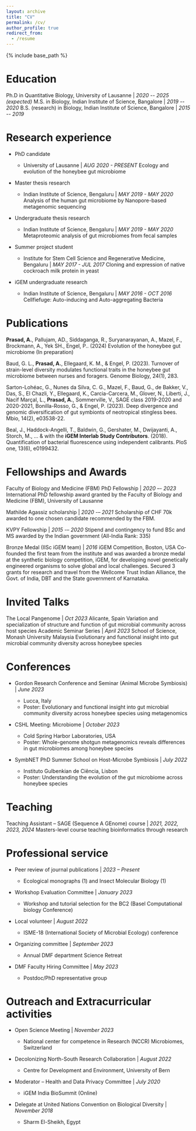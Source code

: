 ```yaml
---
layout: archive
title: "CV"
permalink: /cv/
author_profile: true
redirect_from:
  - /resume
---
```


{% include base_path %}

Education
======
Ph.D in Quantitative Biology, University of Lausanne | _2020 -- 2025 (expected)_
M.S. in Biology, Indian Institute of Science, Bangalore | _2019 -- 2020_
B.S. (research) in Biology, Indian Institute of Science, Bangalore | _2015 -- 2019_

Research experience
======
* PhD candidate
  * University of Lausanne | _AUG 2020 - PRESENT_
Ecology and evolution of the honeybee gut microbiome
* Master thesis research
  * Indian Institute of Science, Bengaluru | _MAY 2019 - MAY 2020_
Analysis of the human gut microbiome by Nanopore-based metagenomic sequencing

* Undergraduate thesis research
  * Indian Institute of Science, Bengaluru | _MAY 2019 - MAY 2020_
Metaproteomic analysis of gut microbiomes from fecal samples

* Summer project student
  * Institute for Stem Cell Science and Regenerative Medicine, Bengaluru | _MAY 2017 - JUL 2017_
Cloning and expression of native cockroach milk protein in yeast
  
* iGEM undergraduate research
  * Indian Institute of Science, Bengaluru | _MAY 2016 - OCT 2016_
Cellfiefuge: Auto-inducing and Auto-aggregating Bacteria

Publications
======

**Prasad, A.**, Pallujam, AD., Siddaganga, R., Suryanarayanan, A., Mazel, F., Brockmann, A., Yek SH., Engel, P.. (2024) Evolution of the honeybee gut microbiome (In preparation)

Baud, G. L., **Prasad, A.**, Ellegaard, K. M., & Engel, P. (2023). Turnover of strain-level diversity modulates functional traits in the honeybee gut microbiome between nurses and foragers. Genome Biology, 24(1), 283.

Sarton-Lohéac, G., Nunes da Silva, C. G., Mazel, F., Baud, G., de Bakker, V., Das, S., El Chazli, Y., Ellegaard, K., Carcia-Carcera, M., Glover, N., Liberti, J., Nacif Marçal, L., **Prasad, A.**, Sommerville, V., SAGE class 2019-2020 and 2020-2021, Bonilla-Rosso, G., & Engel, P. (2023). Deep divergence and genomic diversification of gut symbionts of neotropical stingless bees. Mbio, 14(2), e03538-22.

Beal, J., Haddock-Angelli, T., Baldwin, G., Gershater, M., Dwijayanti, A., Storch, M., ... & with the **iGEM Interlab Study Contributors**. (2018). Quantification of bacterial fluorescence using independent calibrants. PloS one, 13(6), e0199432.

Fellowships and Awards
======

Faculty of Biology and Medicine (FBM) PhD Fellowship | _2020 –- 2023_
  International PhD fellowship award granted by the Faculty of Biology and Medicine (FBM), University of Lausanne

Mathilde Agassiz scholarship | _2020 -– 2021_
  Scholarship of CHF 70k awarded to one chosen candidate recommended by the FBM.

KVPY Fellowship | _2015 -– 2020_
  Stipend and contingency to fund BSc and MS awarded by the Indian government (All-India Rank: 335)

Bronze Medal (IISc iGEM team) | _2016_
  iGEM Competition, Boston, USA
  Co-founded the first team from the institute and was awarded a bronze medal at the synthetic biology competition, iGEM, for developing novel genetically engineered organisms to solve global and local challenges. Secured 3 grants for research and travel from the Wellcome Trust Indian Alliance, the Govt. of India, DBT and the State government of Karnataka.
  
Invited Talks
======
The Local Pangenome | _Oct 2023_
Alicante, Spain
  Variation and specialization of structure and function of gut microbial community across host species
Academic Seminar Series | _April 2023_
School of Science, Monash University Malaysia
  Evolutionary and functional insight into gut microbial community diversity across honeybee species

Conferences
======

* Gordon Research Conference and Seminar (Animal Microbe Symbiosis) | _June 2023_
  * Lucca, Italy
  * Poster: Evolutionary and functional insight into gut microbial community diversity across honeybee species using metagenomics

* CSHL Meeting: Microbiome | _October 2023_
  * Cold Spring Harbor Laboratories, USA
  * Poster: Whole-genome shotgun metagenomics reveals differences in gut microbiomes among honeybee species

* SymbNET PhD Summer School on Host-Microbe Symbiosis | _July 2022_
  * Instituto Gulbenkian de Ciência, Lisbon
  * Poster: Understanding the evolution of the gut microbiome across honeybee species

Teaching
======
Teaching Assistant – SAGE (Sequence A GEnome) course | _2021, 2022, 2023, 2024_
  Masters-level course teaching bioinformatics through research

Professional service
======
* Peer review of journal publications | _2023 – Present_
  * Ecological monographs (1) and Insect Molecular Biology (1)

* Workshop Evaluation Committee | _January 2023_
  * Workshop and tutorial selection for the BC2 (Basel Computational biology Conference)

* Local volunteer | _August 2022_
  * ISME-18 (International Society of Microbial Ecology) conference

* Organizing committee | _September 2023_
  * Annual DMF department Science Retreat

* DMF Faculty Hiring Committee | _May 2023_
  * Postdoc/PhD representative group

Outreach and Extracurricular activities
======

* Open Science Meeting | _November 2023_
  * National center for competence in Research (NCCR) Microbiomes, Switzerland

* Decolonizing North-South Research Collaboration | _August 2022_
  * Centre for Development and Environment, University of Bern

* Moderator – Health and Data Privacy Committee  | _July 2020_
  * iGEM India BioSummit (Online)

* Delegate at United Nations Convention on Biological Diversity | _November 2018_
  * Sharm El-Sheikh, Egypt